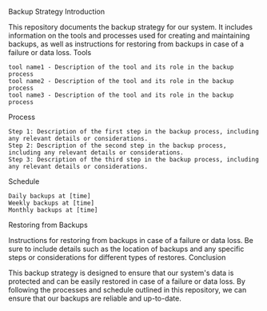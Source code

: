 Backup Strategy
Introduction

This repository documents the backup strategy for our system. It includes information on the tools and processes used for creating and maintaining backups, as well as instructions for restoring from backups in case of a failure or data loss.
Tools

    tool name1 - Description of the tool and its role in the backup process
    tool name2 - Description of the tool and its role in the backup process
    tool name3 - Description of the tool and its role in the backup process

Process

    Step 1: Description of the first step in the backup process, including any relevant details or considerations.
    Step 2: Description of the second step in the backup process, including any relevant details or considerations.
    Step 3: Description of the third step in the backup process, including any relevant details or considerations.

Schedule

    Daily backups at [time]
    Weekly backups at [time]
    Monthly backups at [time]

Restoring from Backups

Instructions for restoring from backups in case of a failure or data loss. Be sure to include details such as the location of backups and any specific steps or considerations for different types of restores.
Conclusion

This backup strategy is designed to ensure that our system's data is protected and can be easily restored in case of a failure or data loss. By following the processes and schedule outlined in this repository, we can ensure that our backups are reliable and up-to-date.
